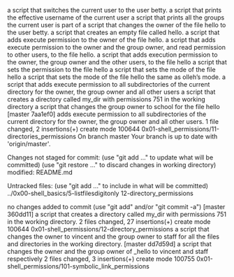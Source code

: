 a script that switches the current user to the user betty.
a script that prints the effective username of the current user
a script that prints all the groups the current user is part of
a script that changes the owner of the file hello to the user betty.
a script that creates an empty file called hello.
a script that adds execute permission to the owner of the file hello.
a script that adds execute permission to the owner and the group owner, and read permission to other users, to the file hello.
a script that adds execution permission to the owner, the group owner and the other users, to the file hello
a script that sets the permission to the file hello
a script that sets the mode of the file hello
a script that sets the mode of the file hello the same as olleh’s mode.
 a script that adds execute permission to all subdirectories of the current directory for the owner, the group owner and all other users
a script that creates a directory called my_dir with permissions 751 in the working directory
a script that changes the group owner to school for the file hello
[master 7aa1ef0] adds execute permission to all subdirectories of the current directory for the owner, the group owner and all other users.
 1 file changed, 2 insertions(+)
 create mode 100644 0x01-shell_permissions/11-directories_permissions
On branch master
Your branch is up to date with 'origin/master'.

Changes not staged for commit:
  (use "git add <file>..." to update what will be committed)
  (use "git restore <file>..." to discard changes in working directory)
	modified:   README.md

Untracked files:
  (use "git add <file>..." to include in what will be committed)
	../0x00-shell_basics/5-listfilesdigitonly
	12-directory_permissions

no changes added to commit (use "git add" and/or "git commit -a")
[master 360dd11]  a script that creates a directory called my_dir with permissions 751 in the working directory.
 2 files changed, 27 insertions(+)
 create mode 100644 0x01-shell_permissions/12-directory_permissions
a script that changes the owner to vincent and the group owner to staff for all the files and directories in the working directory.
[master dd7d59d] a script that changes the owner and the group owner of _hello to vincent and staff respectively
 2 files changed, 3 insertions(+)
 create mode 100755 0x01-shell_permissions/101-symbolic_link_permissions
